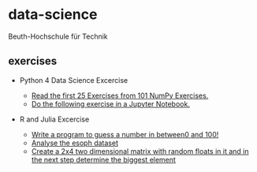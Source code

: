 # data-science

Beuth-Hochschule für Technik

## exercises

* Python 4 Data Science Excercise
  * [Read the first 25 Exercises from 101 NumPy Exercises.](python-data-science-exercises/numpy_exercises.ipynb)
  * [Do the following exercise in a Jupyter Notebook.](python-data-science-exercises/exercises.ipynb)
  
* R and Julia Excercise
  * [Write a program to guess a number in between0 and 100!](r-and-julia-exercises/guess-a-number.r)
  * [Analyse the esoph dataset](r-and-julia-exercises/esoph.r)
  * [Create a 2x4 two dimensional matrix with random floats in it and in the next step determine the biggest element](r-and-julia-exercises/matrix.jl)

